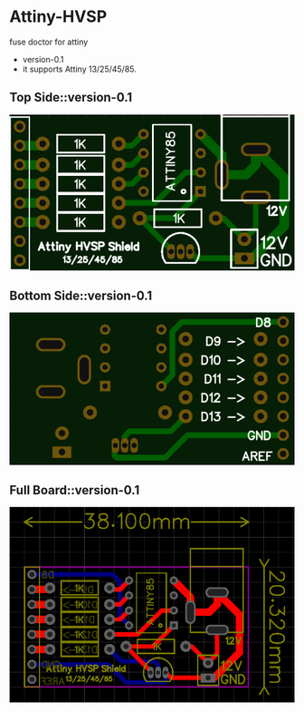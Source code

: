 # Attiny-HVSP
fuse doctor for attiny
* version-0.1
* it supports  Attiny 13/25/45/85.

## Top Side::version-0.1
![alt text](top.png)

## Bottom Side::version-0.1
![alt text](bottom.png)

## Full Board::version-0.1
![alt text](pcb.png)

